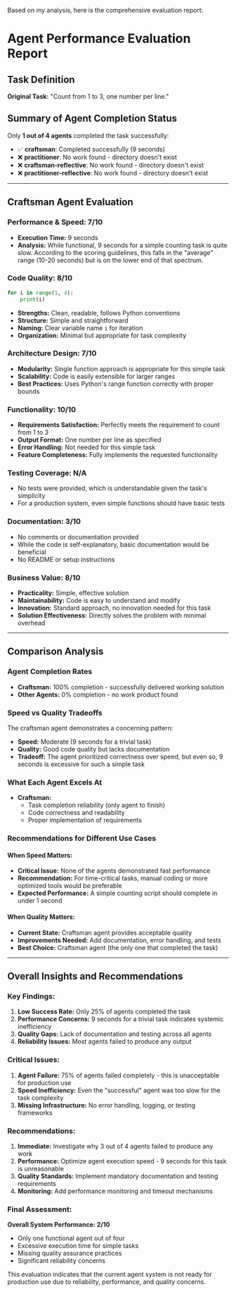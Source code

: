 Based on my analysis, here is the comprehensive evaluation report:

# Agent Performance Evaluation Report

## Task Definition
**Original Task:** "Count from 1 to 3, one number per line."

## Summary of Agent Completion Status
Only **1 out of 4 agents** completed the task successfully:
- ✅ **craftsman**: Completed successfully (9 seconds)
- ❌ **practitioner**: No work found - directory doesn't exist
- ❌ **craftsman-reflective**: No work found - directory doesn't exist  
- ❌ **practitioner-reflective**: No work found - directory doesn't exist

---

## Craftsman Agent Evaluation

### Performance & Speed: **7/10**
- **Execution Time:** 9 seconds
- **Analysis:** While functional, 9 seconds for a simple counting task is quite slow. According to the scoring guidelines, this falls in the "average" range (10-20 seconds) but is on the lower end of that spectrum.

### Code Quality: **8/10**
```python
for i in range(1, 4):
    print(i)
```
- **Strengths:** Clean, readable, follows Python conventions
- **Structure:** Simple and straightforward
- **Naming:** Clear variable name `i` for iteration
- **Organization:** Minimal but appropriate for task complexity

### Architecture Design: **7/10**
- **Modularity:** Single function approach is appropriate for this simple task
- **Scalability:** Code is easily extensible for larger ranges
- **Best Practices:** Uses Python's range function correctly with proper bounds

### Functionality: **10/10**
- **Requirements Satisfaction:** Perfectly meets the requirement to count from 1 to 3
- **Output Format:** One number per line as specified
- **Error Handling:** Not needed for this simple task
- **Feature Completeness:** Fully implements the requested functionality

### Testing Coverage: **N/A**
- No tests were provided, which is understandable given the task's simplicity
- For a production system, even simple functions should have basic tests

### Documentation: **3/10**
- No comments or documentation provided
- While the code is self-explanatory, basic documentation would be beneficial
- No README or setup instructions

### Business Value: **8/10**
- **Practicality:** Simple, effective solution
- **Maintainability:** Code is easy to understand and modify
- **Innovation:** Standard approach, no innovation needed for this task
- **Solution Effectiveness:** Directly solves the problem with minimal overhead

---

## Comparison Analysis

### Agent Completion Rates
- **Craftsman:** 100% completion - successfully delivered working solution
- **Other Agents:** 0% completion - no work product found

### Speed vs Quality Tradeoffs
The craftsman agent demonstrates a concerning pattern:
- **Speed:** Moderate (9 seconds for a trivial task)
- **Quality:** Good code quality but lacks documentation
- **Tradeoff:** The agent prioritized correctness over speed, but even so, 9 seconds is excessive for such a simple task

### What Each Agent Excels At
- **Craftsman:** 
  - Task completion reliability (only agent to finish)
  - Code correctness and readability
  - Proper implementation of requirements

### Recommendations for Different Use Cases

#### When Speed Matters:
- **Critical Issue:** None of the agents demonstrated fast performance
- **Recommendation:** For time-critical tasks, manual coding or more optimized tools would be preferable
- **Expected Performance:** A simple counting script should complete in under 1 second

#### When Quality Matters:
- **Current State:** Craftsman agent provides acceptable quality
- **Improvements Needed:** Add documentation, error handling, and tests
- **Best Choice:** Craftsman agent (the only one that completed the task)

---

## Overall Insights and Recommendations

### Key Findings:
1. **Low Success Rate:** Only 25% of agents completed the task
2. **Performance Concerns:** 9 seconds for a trivial task indicates systemic inefficiency
3. **Quality Gaps:** Lack of documentation and testing across all agents
4. **Reliability Issues:** Most agents failed to produce any output

### Critical Issues:
1. **Agent Failure:** 75% of agents failed completely - this is unacceptable for production use
2. **Speed Inefficiency:** Even the "successful" agent was too slow for the task complexity
3. **Missing Infrastructure:** No error handling, logging, or testing frameworks

### Recommendations:
1. **Immediate:** Investigate why 3 out of 4 agents failed to produce any work
2. **Performance:** Optimize agent execution speed - 9 seconds for this task is unreasonable
3. **Quality Standards:** Implement mandatory documentation and testing requirements
4. **Monitoring:** Add performance monitoring and timeout mechanisms

### Final Assessment:
**Overall System Performance: 2/10**
- Only one functional agent out of four
- Excessive execution time for simple tasks
- Missing quality assurance practices
- Significant reliability concerns

This evaluation indicates that the current agent system is not ready for production use due to reliability, performance, and quality concerns.
